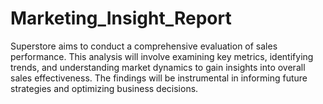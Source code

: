 # Marketing_Insight_Report
Superstore aims to conduct a comprehensive evaluation of sales performance. This analysis will involve examining key metrics, identifying trends, and understanding market dynamics to gain insights into overall sales effectiveness. The findings will be instrumental in informing future strategies and optimizing business decisions.
